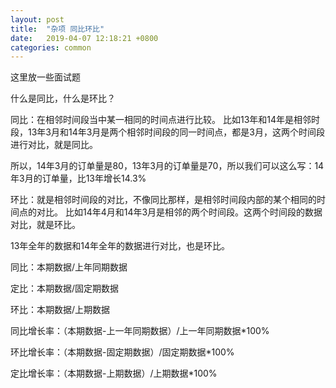 ```yaml
---
layout: post
title:  "杂项 同比环比"
date:   2019-04-07 12:18:21 +0800
categories: common
---
```



 <script type="text/x-mathjax-config">
  MathJax.Hub.Config({tex2jax: {inlineMath: [['$','$'], ['\\(','\\)']]}});
</script>
<script type="text/javascript" async
  src="https://cdnjs.cloudflare.com/ajax/libs/mathjax/2.7.5/MathJax.js?config=TeX-MML-AM_CHTML">
</script> 

这里放一些面试题

什么是同比，什么是环比？

同比：在相邻时间段当中某一相同的时间点进行比较。
比如13年和14年是相邻时段，13年3月和14年3月是两个相邻时间段的同一时间点，都是3月，这两个时间段进行对比，就是同比。

所以，14年3月的订单量是80，13年3月的订单量是70，所以我们可以这么写：14年3月的订单量，比13年增长14.3%

环比：就是相邻时间段的对比，不像同比那样，是相邻时间段内部的某个相同的时间点的对比。
比如14年4月和14年3月是相邻的两个时间段。这两个时间段的数据对比，就是环比。

<!-- more -->
13年全年的数据和14年全年的数据进行对比，也是环比。

同比：本期数据/上年同期数据

定比：本期数据/固定期数据

环比：本期数据/上期数据

同比增长率：（本期数据-上一年同期数据）/上一年同期数据*100%

环比增长率：（本期数据-固定期数据）/固定期数据*100%

定比增长率：（本期数据-上期数据）/上期数据*100%

